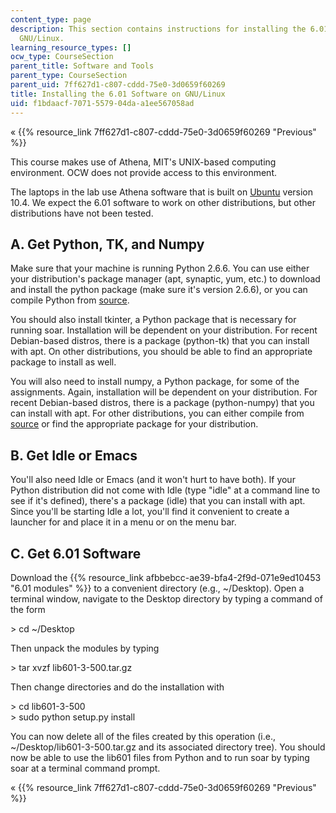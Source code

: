 ```yaml
---
content_type: page
description: This section contains instructions for installing the 6.01 software on
  GNU/Linux.
learning_resource_types: []
ocw_type: CourseSection
parent_title: Software and Tools
parent_type: CourseSection
parent_uid: 7ff627d1-c807-cddd-75e0-3d0659f60269
title: Installing the 6.01 Software on GNU/Linux
uid: f1bdaacf-7071-5579-04da-a1ee567058ad
---
```


« {{% resource_link 7ff627d1-c807-cddd-75e0-3d0659f60269 "Previous" %}}

This course makes use of Athena, MIT's UNIX-based computing environment. OCW does not provide access to this environment.

The laptops in the lab use Athena software that is built on [Ubuntu](http://www.ubuntu.com/) version 10.4. We expect the 6.01 software to work on other distributions, but other distributions have not been tested.

A. Get Python, TK, and Numpy
----------------------------

Make sure that your machine is running Python 2.6.6. You can use either your distribution's package manager (apt, synaptic, yum, etc.) to download and install the python package (make sure it's version 2.6.6), or you can compile Python from [source](http://www.python.org/download/releases/2.6.6/).

You should also install tkinter, a Python package that is necessary for running soar. Installation will be dependent on your distribution. For recent Debian-based distros, there is a package (python-tk) that you can install with apt. On other distributions, you should be able to find an appropriate package to install as well.

You will also need to install numpy, a Python package, for some of the assignments. Again, installation will be dependent on your distribution. For recent Debian-based distros, there is a package (python-numpy) that you can install with apt. For other distributions, you can either compile from [source](http://sourceforge.net/projects/numpy/files/) or find the appropriate package for your distribution.

B. Get Idle or Emacs
--------------------

You'll also need Idle or Emacs (and it won't hurt to have both). If your Python distribution did not come with Idle (type "idle" at a command line to see if it's defined), there's a package (idle) that you can install with apt. Since you'll be starting Idle a lot, you'll find it convenient to create a launcher for and place it in a menu or on the menu bar.

C. Get 6.01 Software
--------------------

Download the {{% resource_link afbbebcc-ae39-bfa4-2f9d-071e9ed10453 "6.01 modules" %}} to a convenient directory (e.g., ~/Desktop). Open a terminal window, navigate to the Desktop directory by typing a command of the form

\> cd ~/Desktop

Then unpack the modules by typing

\> tar xvzf lib601-3-500.tar.gz

Then change directories and do the installation with

\> cd lib601-3-500  
\> sudo python setup.py install

You can now delete all of the files created by this operation (i.e., ~/Desktop/lib601-3-500.tar.gz and its associated directory tree). You should now be able to use the lib601 files from Python and to run soar by typing soar at a terminal command prompt.

« {{% resource_link 7ff627d1-c807-cddd-75e0-3d0659f60269 "Previous" %}}